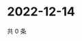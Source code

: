 # 2022-12-14

共 0 条

<!-- BEGIN WEIBO -->
<!-- 最后更新时间 Wed Dec 14 2022 07:15:17 GMT+0800 (China Standard Time) -->

<!-- END WEIBO -->
